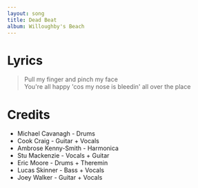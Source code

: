 ```yaml
---
layout: song
title: Dead Beat
album: Willoughby's Beach
---
```


# Lyrics

> Pull my finger and pinch my face  
> You're all happy 'cos my nose is bleedin' all over the place  

# Credits

* Michael Cavanagh - Drums  
* Cook Craig - Guitar + Vocals  
* Ambrose Kenny-Smith - Harmonica  
* Stu Mackenzie - Vocals + Guitar  
* Eric Moore - Drums + Theremin  
* Lucas Skinner - Bass + Vocals  
* Joey Walker - Guitar + Vocals  
